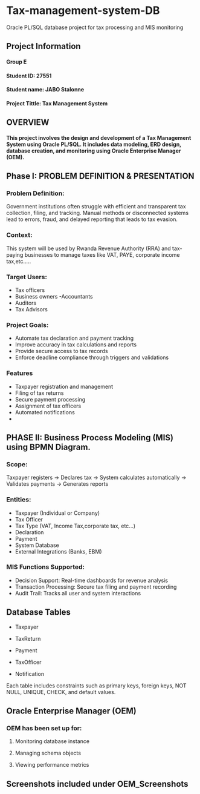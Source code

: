 # Tax-management-system-DB
Oracle PL/SQL database project for tax processing and MIS monitoring
## Project Information
#### Group E
#### Student ID: 27551
#### Student name: JABO Stalonne

#### Project Tittle: Tax Management System

## OVERVIEW
#### This project involves the design and development of a Tax Management System using Oracle PL/SQL. It includes data modeling, ERD design, database creation, and monitoring using Oracle Enterprise Manager (OEM).

## Phase I: PROBLEM DEFINITION & PRESENTATION

### Problem Definition:
Government institutions often struggle with efficient and transparent tax collection, filing, and tracking. Manual methods or disconnected systems lead to errors, fraud, and delayed reporting that leads to tax evasion.

### Context:
This system will be used by Rwanda Revenue Authority (RRA) and tax-paying businesses to manage taxes like VAT, PAYE, corporate income tax,etc.....

### Target Users:

- Tax officers
- Business owners
-Accountants
- Auditors
- Tax Advisors
  
### Project Goals:

- Automate tax declaration and payment tracking
- Improve accuracy in tax calculations and reports
- Provide secure access to tax records
- Enforce deadline compliance through triggers and validations
  
### Features
- Taxpayer registration and management
- Filing of tax returns
- Secure payment processing
- Assignment of tax officers
- Automated notifications
- 
## PHASE II: Business Process Modeling (MIS) using BPMN Diagram.

### Scope:
Taxpayer registers → Declares tax → System calculates automatically → Validates payments → Generates reports

### Entities:
- Taxpayer (Individual or Company)
- Tax Officer
- Tax Type (VAT, Income Tax,corporate tax, etc...)
- Declaration
- Payment
- System Database
- External Integrations (Banks, EBM)

### MIS Functions Supported:
- Decision Support: Real-time dashboards for revenue analysis
- Transaction Processing: Secure tax filing and payment recording
- Audit Trail: Tracks all user and system interactions

## Database Tables

- Taxpayer

- TaxReturn

- Payment

- TaxOfficer

- Notification

Each table includes constraints such as primary keys, foreign keys, NOT NULL, UNIQUE, CHECK, and default values.

## Oracle Enterprise Manager (OEM)

### OEM has been set up for:

1. Monitoring database instance

2. Managing schema objects

3. Viewing performance metrics

## Screenshots included under OEM_Screenshots
